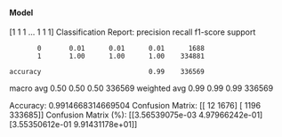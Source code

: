 #### Model
[1 1 1 ... 1 1 1]
Classification Report:
              precision    recall  f1-score   support

           0       0.01      0.01      0.01      1688
           1       1.00      1.00      1.00    334881

    accuracy                           0.99    336569
   macro avg       0.50      0.50      0.50    336569
weighted avg       0.99      0.99      0.99    336569

Accuracy: 0.9914668314669504
Confusion Matrix:
[[    12   1676]
 [  1196 333685]]
Confusion Matrix (%):
[[3.56539075e-03 4.97966242e-01]
 [3.55350612e-01 9.91431178e+01]]
